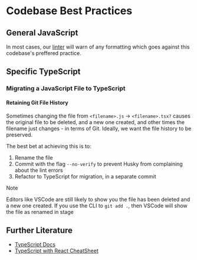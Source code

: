 # Codebase Best Practices

## General JavaScript

In most cases, our [linter](how-to-setup-freecodecamp-locally?id=follow-these-steps-to-get-your-development-environment-ready) will warn of any formatting which goes against this codebase's preffered practice.

## Specific TypeScript

### Migrating a JavaScript File to TypeScript

#### Retaining Git File History

Sometimes changing the file from `<filename>.js` -> `<filename>.tsx?` causes the original file to be deleted, and a new one created, and other times the filename just changes - in terms of Git. Ideally, we want the file history to be preserved.

The best bet at achieving this is to:

1. Rename the file
2. Commit with the flag `--no-verify` to prevent Husky from complaining about the lint errors
3. Refactor to TypeScript for migration, in a separate commit

> [!NOTE]
> Editors like VSCode are still likely to show you the file has been deleted and a new one created. If you use the CLI to `git add .`, then VSCode will show the file as renamed in stage

## Further Literature

- [TypeScript Docs](https://www.typescriptlang.org/docs/)
- [TypeScript with React CheatSheet](https://github.com/typescript-cheatsheets/react#readme)
